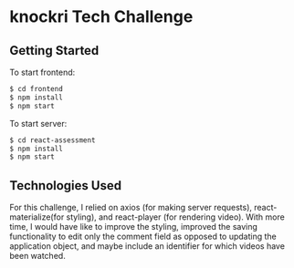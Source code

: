 # knockri Tech Challenge
## Getting Started
To start frontend:
```sh
$ cd frontend
$ npm install
$ npm start
```
To start server:
```sh
$ cd react-assessment
$ npm install
$ npm start
```
## Technologies Used
For this challenge, I relied on axios (for making server requests), react-materialize(for styling), and react-player (for rendering video). With more time, I would have like to improve the styling, improved the saving functionality to edit only the comment field as opposed to updating the application object, and maybe include an identifier for which videos have been watched.
